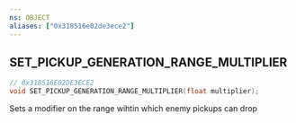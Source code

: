 ```yaml
---
ns: OBJECT
aliases: ["0x318516e02de3ece2"]
---
```

## SET_PICKUP_GENERATION_RANGE_MULTIPLIER

```c
// 0x318516E02DE3ECE2
void SET_PICKUP_GENERATION_RANGE_MULTIPLIER(float multiplier);
```

Sets a modifier on the range wihtin which enemy pickups can drop

